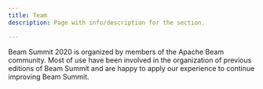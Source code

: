 ```yaml
---
title: Team
description: Page with info/description for the section.

---
```

Beam Summit 2020 is organized by members of the Apache Beam community. Most of use have been involved in the organization of previous editions of Beam Summit and are happy to apply our experience to continue improving Beam Summit.